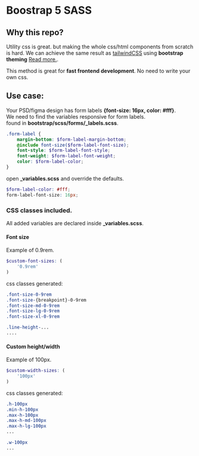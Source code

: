 # Boostrap 5 SASS

## Why this repo?

Utility css is great. but making the whole css/html components from scratch is hard.
We can achieve the same result as [tailwindCSS](https://tailwindcss.com/) using **bootstrap theming** [Read more.](https://getbootstrap.com/docs/4.0/getting-started/theming/).

This method is great for **fast frontend development**. No need to write your own css.

## Use case:

Your PSD/figma design has form labels **{font-size: 16px, color: #fff}**.  
We need to find the variables responsive for form labels.  
found in **bootstrap/scss/forms/_labels.scss**.  

```scss
.form-label {
	margin-bottom: $form-label-margin-bottom;
	@include font-size($form-label-font-size);
	font-style: $form-label-font-style;
	font-weight: $form-label-font-weight;
	color: $form-label-color;
}
```

open **_variables.scss** and override the defaults.  

```scss
$form-label-color: #fff;
form-label-font-size: 16px;
```

### CSS classes included.

All added variables are declared inside **_variables.scss**.
  

#### Font size

Example of 0.9rem.

```scss
$custom-font-sizes: (
	'0.9rem'
)
```

css classes generated:

```scss
.font-size-0-9rem
.font-size-{breakpoint}-0-9rem
.font-size-md-0-9rem
.font-size-lg-0-9rem
.font-size-xl-0-9rem

.line-height-...
....
```
  

#### Custom height/width

Example of 100px.

```scss
$custom-width-sizes: (
	'100px'
)
```

css classes generated:

```scss
.h-100px
.min-h-100px
.max-h-100px
.max-h-md-100px
.max-h-lg-100px
...

.w-100px
...
```



